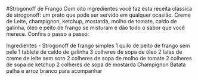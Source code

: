 #Strogonoff de Frango
Com oito ingredientes você faz esta receita clássica de strogonoff: um prato que pode ser servido em qualquer ocasião. Creme de Leite, champignon, ketchup, mostarda, molho de tomate, caldo de galinha, óleo e peito de frango se misturam e dão todo o sabor que você merece. Confira o passo a passo:

Ingredientes - Strogonoff de frango simples
1 quilo de peito de frango sem pele
1 tablete de caldo de galinha
3 colheres de sopa de óleo
2 latas de creme de leite sem soro
2 colheres de sopa de molho de tomate
2 colheres de sopa de ketchup
2 colheres de sopa de mostarda
Champignon
Batata palha e arroz branco para acompanhar